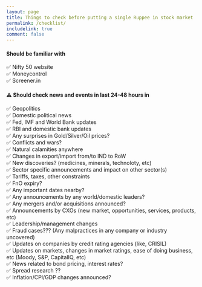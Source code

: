 ```yaml
---
layout: page
title: Things to check before putting a single Ruppee in stock market
permalink: /checklist/
includelink: true
comment: false
---
```


#### Should be familiar with <br />

✅ Nifty 50 website <br />
✅ Moneycontrol <br />
✅ Screener.in <br />

#### ⚠️ Should check news and events in last 24-48 hours in<br />

✅ Geopolitics <br />
✅ Domestic political news <br />
✅ Fed, IMF and World Bank updates <br />
✅ RBI and domestic bank updates <br />
✅ Any surprises in Gold/Silver/Oil prices? <br />
✅ Conflicts and wars? <br />
✅ Natural calamities anywhere <br />
✅ Changes in export/import from/to IND to RoW <br />
✅ New discoveries? (medicines, minerals, technoloty, etc)<br />
✅ Sector specific announcements and impact on other sector(s) <br />
✅ Tariffs, taxes, other constraints <br />
✅ FnO expiry? <br />
✅ Any important dates nearby? <br />
✅ Any announcements by any world/domestic leaders? <br />
✅ Any mergers and/or acquisitions announced? <br />
✅ Announcements by CXOs (new market, opportunities, services, products, etc) <br />
✅ Leadership/management changes <br />
✅ Fraud cases??? (Any malpractices in any company or industry uncovered) <br />
✅ Updates on companies by credit rating agencies (like, CRISIL) <br />
✅ Updates on markets, changes in market ratings, ease of doing business, etc (Moody, S&P, CapitalIQ, etc) <br />
✅ News related to bond pricing, interest rates? <br />
✅ Spread research ??<br />
✅ Inflation/CPI/GDP changes announced? <br />

